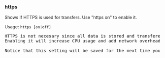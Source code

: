 ### https
Shows if HTTPS is used for transfers. Use "https on" to enable it.

Usage: `https [on|off]`
<pre>
HTTPS is not necesary since all data is stored and transfered encrypted.
Enabling it will increase CPU usage and add network overhead.

Notice that this setting will be saved for the next time you open MEGAcmd
</pre>
